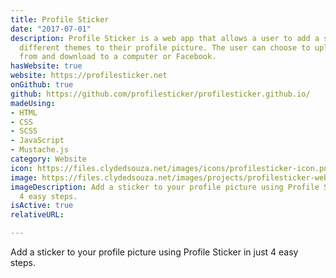 ```yaml
---
title: Profile Sticker
date: "2017-07-01"
description: Profile Sticker is a web app that allows a user to add a sticker from
  different themes to their profile picture. The user can choose to upload a picture
  from and download to a computer or Facebook.
hasWebsite: true
website: https://profilesticker.net
onGithub: true
github: https://github.com/profilesticker/profilesticker.github.io/
madeUsing:
- HTML
- CSS
- SCSS
- JavaScript
- Mustache.js
category: Website
icon: https://files.clydedsouza.net/images/icons/profilesticker-icon.png
image: https://files.clydedsouza.net/images/projects/profilesticker-website.png
imageDescription: Add a sticker to your profile picture using Profile Sticker in just
  4 easy steps.
isActive: true
relativeURL: 

---
```


Add a sticker to your profile picture using Profile Sticker in just 4 easy steps.


